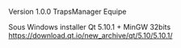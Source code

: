 Version 1.0.0 TrapsManager Equipe

Sous Windows installer Qt 5.10.1 + MinGW 32bits<br>
https://download.qt.io/new_archive/qt/5.10/5.10.1/

